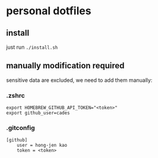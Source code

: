 # personal dotfiles

## install

just run `./install.sh`


## manually modification required

sensitive data are excluded, we need to add them manually:

### .zshrc

```
export HOMEBREW_GITHUB_API_TOKEN="<token>"
export github_user=cades
```

### .gitconfig

```
[github]
	user = hong-jen kao
	token = <token>
```
